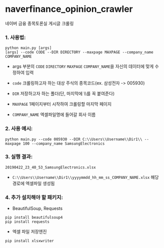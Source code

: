 # naverfinance_opinion_crawler
네이버 금융 종목토론실 게시글 크롤링

### 1. 사용법:
```
python main.py [args]
[args] --code CODE --DIR DIRECTORY --maxpage MAXPAGE --company_name COMPANY_NAME

```

- args 부분의 `CODE` `DIRECTORY` `MAXPAGE` `COMPANY_NAME`을 자신의 데이터에 맞게 수정하여 입력

- `code` 크롤링하고자 하는 대상 주식의 종목코드(ex. 삼성전자 -> 005930)

- `DIR` 저장하고자 하는 폴더(단, 마지막에 \\\를 꼭 붙여준다)

- `MAXPAGE` 1페이지부터 시작하여 크롤링할 마지막 페이지

- `COMPANY_NAME` 엑셀파일명에 들어갈 회사 이름

### 2. 사용 예시:
```
python main.py --code 005930 --DIR C:\\Users\\Username\\Dir1\\ --maxpage 100 --company_name SamsungElectronics

```
### 3. 실행 결과:
```
20190422_23_40_53_SamsungElectronics.xlsx
```
- `C:\\Users\\Username\\Dir1\\yyyymmdd_hh_mm_ss_COMPANY_NAME.xlsx` 해당 경로에 엑셀파일 생성됨

### 4. 추가 설치해야 할 패키지:
- BeautifulSoup, Requests
```
pip install beautifulsoup4
pip install requests
```
- 엑셀 파일 저장엔진
```
pip install xlsxwriter
```
